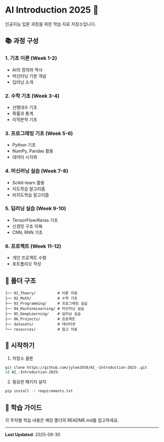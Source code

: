 # AI Introduction 2025 🤖

인공지능 입문 과정을 위한 학습 자료 저장소입니다.

## 📚 과정 구성

### 1. 기초 이론 (Week 1-2)
- AI의 정의와 역사
- 머신러닝 기본 개념
- 딥러닝 소개

### 2. 수학 기초 (Week 3-4)
- 선형대수 기초
- 확률과 통계
- 미적분학 기초

### 3. 프로그래밍 기초 (Week 5-6)
- Python 기초
- NumPy, Pandas 활용
- 데이터 시각화

### 4. 머신러닝 실습 (Week 7-8)
- Scikit-learn 활용
- 지도학습 알고리즘
- 비지도학습 알고리즘

### 5. 딥러닝 실습 (Week 9-10)
- TensorFlow/Keras 기초
- 신경망 구조 이해
- CNN, RNN 기초

### 6. 프로젝트 (Week 11-12)
- 개인 프로젝트 수행
- 포트폴리오 작성

## 📁 폴더 구조

```
├── 01_Theory/          # 이론 자료
├── 02_Math/            # 수학 기초
├── 03_Programming/     # 프로그래밍 실습
├── 04_MachineLearning/ # 머신러닝 실습
├── 05_DeepLearning/    # 딥러닝 실습
├── 06_Projects/        # 프로젝트
├── datasets/           # 데이터셋
└── resources/          # 참고 자료
```

## 🚀 시작하기

1. 저장소 클론
```bash
git clone https://github.com/jylee2930/AI_-Introduction-2025-.git
cd AI_-Introduction-2025-
```

2. 필요한 패키지 설치
```bash
pip install -r requirements.txt
```

## 📖 학습 가이드

각 주차별 학습 내용은 해당 폴더의 README.md를 참고하세요.

---
**Last Updated**: 2025-08-30
